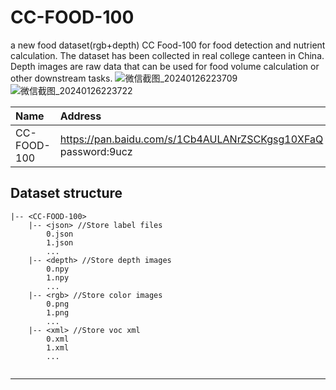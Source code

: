 # CC-FOOD-100
a new food dataset(rgb+depth) CC Food-100 for food detection and nutrient calculation. The dataset has been collected in real college canteen in China. Depth images are raw data that can be used for food volume calculation or other downstream tasks.
![微信截图_20240126223709](https://github.com/zichengzichengzi/CC-FOOD-100/assets/43312794/281d479d-2be6-4ff9-a017-2d02b2e9b25e)
![微信截图_20240126223722](https://github.com/zichengzichengzi/CC-FOOD-100/assets/43312794/d52b8b55-fc70-4512-8050-7802e1241b9d)


|Name|Address|
|:---|:---|
|CC-FOOD-100|https://pan.baidu.com/s/1Cb4AULANrZSCKgsg10XFaQ password:9ucz|

## Dataset structure

```
|-- <CC-FOOD-100>
    |-- <json> //Store label files
        0.json
        1.json
        ...
    |-- <depth> //Store depth images
        0.npy
        1.npy
        ...
    |-- <rgb> //Store color images
        0.png
        1.png
        ...
    |-- <xml> //Store voc xml
        0.xml
        1.xml
        ...
        
```

--- 


